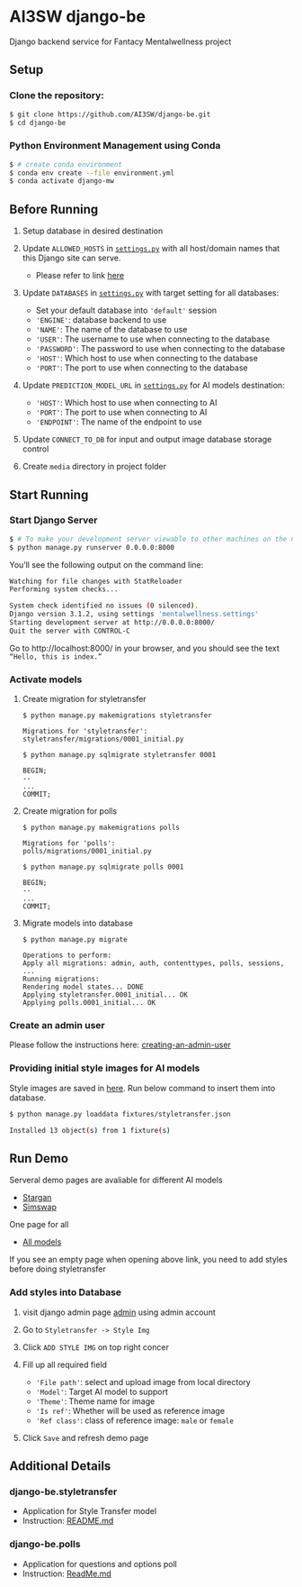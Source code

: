 # AI3SW django-be
Django backend service for Fantacy Mentalwellness project

## Setup
### Clone the repository:

```sh
$ git clone https://github.com/AI3SW/django-be.git
$ cd django-be
```

### Python Environment Management using Conda

```bash
$ # create conda environment
$ conda env create --file environment.yml
$ conda activate django-mw
```

## Before Running
1. Setup database in desired destination

1. Update `ALLOWED_HOSTS` in [`settings.py`](mentalwellness/settings.py) with all host/domain names that this Django site can serve.
    * Please refer to link [here](https://docs.djangoproject.com/en/3.2/ref/settings/#allowed-hosts) 

1. Update `DATABASES` in [`settings.py`](mentalwellness/settings.py) with target setting for all databases:
    * Set your default database into `'default'` session
    * `'ENGINE'`: database backend to use
    * `'NAME'`: The name of the database to use
    * `'USER'`: The username to use when connecting to the database
    * `'PASSWORD'`: The password to use when connecting to the database
    * `'HOST'`: Which host to use when connecting to the database
    * `'PORT'`: The port to use when connecting to the database

1. Update `PREDICTION_MODEL_URL` in [`settings.py`](mentalwellness/settings.py) for AI models destination:

    * `'HOST'`: Which host to use when connecting to AI
    * `'PORT'`: The port to use when connecting to AI
    * `'ENDPOINT'`: The name of the endpoint to use

1. Update `CONNECT_TO_DB` for input and output image database storage control

1. Create `media` directory in project folder

## Start Running

### Start Django Server

```sh
$ # To make your development server viewable to other machines on the network, use its own IP address (e.g. 10.2.119.9) or 0.0.0.0
$ python manage.py runserver 0.0.0.0:8000
```

You’ll see the following output on the command line:
```bash
Watching for file changes with StatReloader
Performing system checks...

System check identified no issues (0 silenced).
Django version 3.1.2, using settings 'mentalwellness.settings'
Starting development server at http://0.0.0.0:8000/
Quit the server with CONTROL-C
```

Go to http://localhost:8000/ in your browser, and you should see the text `“Hello, this is index.”`

### Activate models

1. Create migration for styletransfer
    ```
    $ python manage.py makemigrations styletransfer

    Migrations for 'styletransfer':
    styletransfer/migrations/0001_initial.py

    $ python manage.py sqlmigrate styletransfer 0001

    BEGIN;
    --
    ...
    COMMIT;
    ```

1. Create migration for polls
    ```
    $ python manage.py makemigrations polls

    Migrations for 'polls':
    polls/migrations/0001_initial.py

    $ python manage.py sqlmigrate polls 0001

    BEGIN;
    --
    ...
    COMMIT;
    ```

1. Migrate models into database
    ```
    $ python manage.py migrate

    Operations to perform:
    Apply all migrations: admin, auth, contenttypes, polls, sessions, ...
    Running migrations:
    Rendering model states... DONE
    Applying styletransfer.0001_initial... OK
    Applying polls.0001_initial... OK
    ```

### Create an admin user

Please follow the instructions here: [creating-an-admin-user](https://docs.djangoproject.com/en/3.2/intro/tutorial02/#creating-an-admin-user)

### Providing initial style images for AI models

Style images are saved in  [here](media/images/style). Run below command to insert them into database.
```sh
$ python manage.py loaddata fixtures/styletransfer.json

Installed 13 object(s) from 1 fixture(s)
```

## Run Demo

Serveral demo pages are avaliable for different AI models
* [Stargan](http://127.0.0.1:8000/predict/stargan/demo)
* [Simswap](http://127.0.0.1:8000/predict/simswap/demo)

One page for all
* [All models](http://127.0.0.1:8000/predict/all/demo)

If you see an empty page when opening above link, you need to add styles before doing styletransfer
### Add styles into Database

1. visit django admin page [admin](http://127.0.0.1:8000/admin/) using admin account

1. Go to `Styletransfer -> Style Img`

1. Click `ADD STYLE IMG` on top right concer

1. Fill up all required field
    * `'File path'`: select and upload image from local directory
    * `'Model'`: Target AI model to support
    * `'Theme'`: Theme name for image
    * `'Is ref'`: Whether will be used as reference image
    * `'Ref class'`: class of reference image: `male` or `female`

1. Click `Save` and refresh demo page

## Additional Details

### django-be.styletransfer
* Application for Style Transfer model
* Instruction: [README.md](styletransfer/README.md)

### django-be.polls
* Application for questions and options poll
* Instruction: [ReadMe.md](polls/README.md)